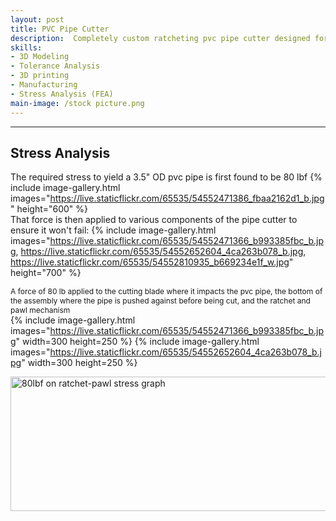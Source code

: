 ```yaml
---
layout: post
title: PVC Pipe Cutter
description:  Completely custom ratcheting pvc pipe cutter designed for larger pipe diameters of 3.5 inches and below.
skills: 
- 3D Modeling
- Tolerance Analysis
- 3D printing
- Manufacturing
- Stress Analysis (FEA)
main-image: /stock picture.png
---
```


---
## Stress Analysis
The required stress to yield a 3.5" OD pvc pipe is first found to be 80 lbf
{% include image-gallery.html images="https://live.staticflickr.com/65535/54552471386_fbaa2162d1_b.jpg" height="600" %}
<br>
That force is then applied to various components of the pipe cutter to ensure it won't fail:
{% include image-gallery.html images="https://live.staticflickr.com/65535/54552471366_b993385fbc_b.jpg, https://live.staticflickr.com/65535/54552652604_4ca263b078_b.jpg, https://live.staticflickr.com/65535/54552810935_b669234e1f_w.jpg" height="700" %}

<span style="font-size: 12px">A force of 80 lb applied to the cutting blade where it impacts the pvc pipe, the bottom of the assembly where the pipe is pushed against before being cut, and the ratchet and pawl mechanism</span>  
{% include image-gallery.html images="https://live.staticflickr.com/65535/54552471366_b993385fbc_b.jpg" width=300 height=250 %}
{% include image-gallery.html images="https://live.staticflickr.com/65535/54552652604_4ca263b078_b.jpg" width=300 height=250 %}

<a data-flickr-embed="true" href="https://www.flickr.com/photos/202895974@N04/54552810935/in/dateposted-public/" title="80lbf on ratchet-pawl stress graph"><img src="https://live.staticflickr.com/65535/54552810935_b669234e1f_w.jpg" width="600" height="215" alt="80lbf on ratchet-pawl stress graph"/></a>
